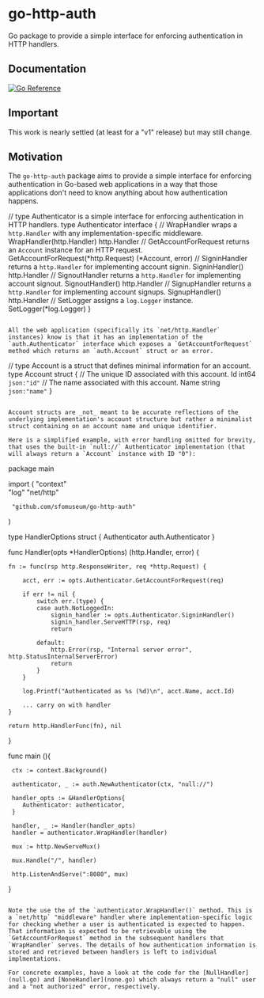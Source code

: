 # go-http-auth

Go package to provide a simple interface for enforcing authentication in HTTP handlers.

## Documentation

[![Go Reference](https://pkg.go.dev/badge/github.com/sfomuseum/go-http-auth.svg)](https://pkg.go.dev/github.com/sfomuseum/go-http-auth)

## Important

This work is nearly settled (at least for a "v1" release) but may still change.

## Motivation

The `go-http-auth` package aims to provide a simple interface for enforcing authentication in Go-based web applications in a way that those applications don't need to know anything about how authentication happens.

// type Authenticator is a simple interface for	enforcing authentication in HTTP handlers.
type Authenticator interface {
	// WrapHandler wraps a `http.Handler` with any implementation-specific middleware.
	WrapHandler(http.Handler) http.Handler
	// GetAccountForRequest returns an `Account` instance  for an HTTP request.
	GetAccountForRequest(*http.Request) (*Account, error)
	// SigninHandler returns a `http.Handler` for implementing account signin.
	SigninHandler() http.Handler
	// SignoutHandler returns a `http.Handler` for implementing account signout.
	SignoutHandler() http.Handler
	// SignupHandler returns a `http.Handler` for implementing account signups.
	SignupHandler() http.Handler
	// SetLogger assigns a `log.Logger` instance.
	SetLogger(*log.Logger)
}
```

All the web application (specifically its `net/http.Handler` instances) know is that it has an implementation of the `auth.Authenticator` interface which exposes a `GetAccountForRequest` method which returns an `auth.Account` struct or an error.

```
// type Account is a struct that defines minimal information for an account.
type Account struct {
	// The unique ID associated with this account.
	Id int64 `json:"id"`
	// The name associated with this account.
	Name string `json:"name"`
}
```

Account structs are _not_ meant to be accurate reflections of the underlying implementation's account structure but rather a minimalist struct containing on an account name and unique identifier.

Here is a simplified example, with error handling omitted for brevity, that uses the built-in `null://` Authenticator implementation (that will always return a `Account` instance with ID "0"):

```
package main

import (
     "context"	
     "log"
     "net/http"

     "github.com/sfomuseum/go-http-auth"
)

type HandlerOptions struct {
     Authenticator auth.Authenticator
}

func Handler(opts *HandlerOptions) (http.Handler, error) {

	fn := func(rsp http.ResponseWriter, req *http.Request) {

		acct, err := opts.Authenticator.GetAccountForRequest(req)

		if err != nil {
			switch err.(type) {
			case auth.NotLoggedIn:
				signin_handler := opts.Authenticator.SigninHandler()
				signin_handler.ServeHTTP(rsp, req)
				return

			default:
				http.Error(rsp, "Internal server error", http.StatusInternalServerError)
				return
			}
		}

		log.Printf("Authenticated as %s (%d)\n", acct.Name, acct.Id)
		
		... carry on with handler
	}

	return http.HandlerFunc(fn), nil
}

func main (){

     ctx := context.Background()
     
     authenticator, _ := auth.NewAuthenticator(ctx, "null://")

     handler_opts := &HandlerOptions{
     	Authenticator: authenticator,
     }
     
     handler, _ := Handler(handler_opts)
     handler = authenticator.WrapHandler(handler)
     
     mux := http.NewServeMux()

     mux.Handle("/", handler)

     http.ListenAndServe(":8080", mux)
}
```

Note the use the of the `authenticator.WrapHandler()` method. This is a `net/http` "middleware" handler where implementation-specific logic for checking whether a user is authenticated is expected to happen. That information is expected to be retrievable using the `GetAccountForRequest` method in the subsequent handlers that `WrapHandler` serves. The details of how authentication information is stored and retrieved between handlers is left to individual implmentations.

For concrete examples, have a look at the code for the [NullHandler](null.go) and [NoneHandler](none.go) which always return a "null" user and a "not authorized" error, respectively.
